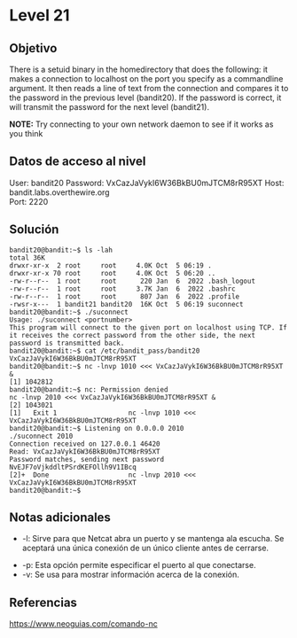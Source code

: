 # Level 21

## Objetivo
There is a setuid binary in the homedirectory that does the following: it makes a connection to localhost on the port you specify as a commandline argument. It then reads a line of text from the connection and compares it to the password in the previous level (bandit20). If the password is correct, it will transmit the password for the next level (bandit21).

**NOTE:** Try connecting to your own network daemon to see if it works as you think

## Datos de acceso al nivel
User: bandit20
Password: VxCazJaVykI6W36BkBU0mJTCM8rR95XT
Host: bandit.labs.overthewire.org  
Port: 2220

## Solución
```
bandit20@bandit:~$ ls -lah
total 36K
drwxr-xr-x  2 root     root     4.0K Oct  5 06:19 .
drwxr-xr-x 70 root     root     4.0K Oct  5 06:20 ..
-rw-r--r--  1 root     root      220 Jan  6  2022 .bash_logout
-rw-r--r--  1 root     root     3.7K Jan  6  2022 .bashrc
-rw-r--r--  1 root     root      807 Jan  6  2022 .profile
-rwsr-x---  1 bandit21 bandit20  16K Oct  5 06:19 suconnect
bandit20@bandit:~$ ./suconnect
Usage: ./suconnect <portnumber>
This program will connect to the given port on localhost using TCP. If it receives the correct password from the other side, the next password is transmitted back.
bandit20@bandit:~$ cat /etc/bandit_pass/bandit20
VxCazJaVykI6W36BkBU0mJTCM8rR95XT
bandit20@bandit:~$ nc -lnvp 1010 <<< VxCazJaVykI6W36BkBU0mJTCM8rR95XT &
[1] 1042812
bandit20@bandit:~$ nc: Permission denied
nc -lnvp 2010 <<< VxCazJaVykI6W36BkBU0mJTCM8rR95XT &
[2] 1043021
[1]   Exit 1                  nc -lnvp 1010 <<< VxCazJaVykI6W36BkBU0mJTCM8rR95XT
bandit20@bandit:~$ Listening on 0.0.0.0 2010
./suconnect 2010
Connection received on 127.0.0.1 46420
Read: VxCazJaVykI6W36BkBU0mJTCM8rR95XT
Password matches, sending next password
NvEJF7oVjkddltPSrdKEFOllh9V1IBcq
[2]+  Done                    nc -lnvp 2010 <<< VxCazJaVykI6W36BkBU0mJTCM8rR95XT
bandit20@bandit:~$
```
## Notas adicionales

*  -l: Sirve para que Netcat abra un puerto y se mantenga ala escucha. Se aceptará una única conexión de un único cliente antes de cerrarse.
- -p: Esta opción permite especificar el puerto al que conectarse.
- -v: Se usa para mostrar información acerca de la conexión.
## Referencias
https://www.neoguias.com/comando-nc